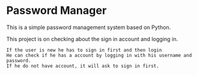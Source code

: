 # Password Manager

This is a simple password management system based on Python. 

This project is on checking about the sign in account and logging in.

    If the user is new he has to sign in first and then login
    He can check if he has a account by logging in with his username and password.
    If he do not have account, it will ask to sign in first.
    

